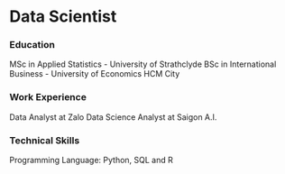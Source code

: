 # Data Scientist

### Education
MSc in Applied Statistics - University of Strathclyde
BSc in International Business - University of Economics HCM City

### Work Experience
Data Analyst at Zalo
Data Science Analyst at Saigon A.I.

### Technical Skills
Programming Language: Python, SQL and R
